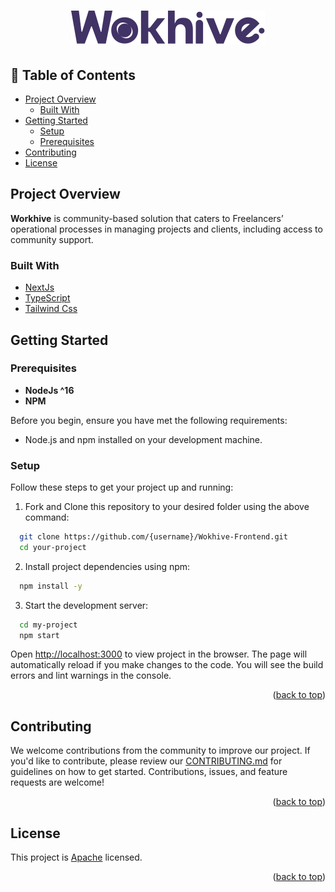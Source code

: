 <div align="center">
  <h1><img src="public/assets/images/logo.svg"  alt="logo"/></h1>
</div>
<a name="readme-top"></a>

<!-- TABLE OF CONTENTS -->

## 📗 Table of Contents

- [Project Overview](#project-overview)
  - [Built With](#built-with)
- [Getting Started](#getting-started)
  - [Setup](#setup)
  - [Prerequisites](#prerequisites)
- [Contributing](#contributing)
- [License](#license)

<!-- PROJECT DESCRIPTION -->

## Project Overview

**Workhive** is community-based solution that caters to Freelancers’ operational processes in managing projects and clients, including access to community support.

### Built With

  <ul>
    <li><a href="https://nextjs.org/">NextJs</a></li>
    <li><a href="https://www.typescriptlang.org/">TypeScript</a></li>
    <li><a href="https://tailwindcss.com/">Tailwind Css</a></li>
  </ul>

<!-- GETTING STARTED -->

## Getting Started

### Prerequisites

- **NodeJs ^16**
- **NPM**

Before you begin, ensure you have met the following requirements:

- Node.js and npm installed on your development machine.

### Setup

Follow these steps to get your project up and running:

1. Fork and Clone this repository to your desired folder using the above command:

```sh
  git clone https://github.com/{username}/Wokhive-Frontend.git
  cd your-project
```

2. Install project dependencies using npm:

```sh
  npm install -y
```

3. Start the development server:

```sh
  cd my-project
  npm start
```

Open <a href="http://localhost:3000/">http://localhost:3000</a> to view project in the browser. The page will automatically reload if you make changes to the code. You will see the build errors and lint warnings in the console.

<p align="right">(<a href="#readme-top">back to top</a>)</p>

<!-- CONTRIBUTING -->

## Contributing

We welcome contributions from the community to improve our project. If you'd like to contribute, please review our [CONTRIBUTING.md](./CONTRIBUTING.md) for guidelines on how to get started.
Contributions, issues, and feature requests are welcome!

<p align="right">(<a href="#readme-top">back to top</a>)</p>

<!-- LICENSE -->

## License <a name="license"></a>

This project is [Apache](./LICENSE) licensed.

<p align="right">(<a href="#readme-top">back to top</a>)</p>
